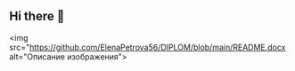 ## Hi there 👋

<img src="https://github.com/ElenaPetrova56/DIPLOM/blob/main/README.docx alt="Описание изображения">
